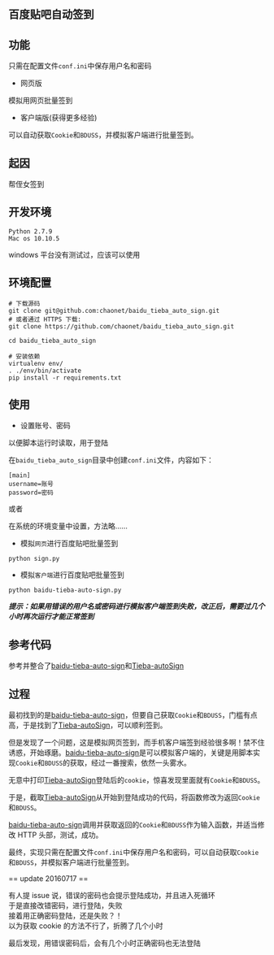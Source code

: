 ## 百度贴吧自动签到

## 功能

只需在配置文件`conf.ini`中保存用户名和密码

- 网页版

模拟用网页批量签到

- 客户端版(获得更多经验)

可以自动获取`Cookie`和`BDUSS`，并模拟客户端进行批量签到。

## 起因

帮侄女签到

## 开发环境
```
Python 2.7.9
Mac os 10.10.5
```

windows 平台没有测试过，应该可以使用

## 环境配置
```
# 下载源码
git clone git@github.com:chaonet/baidu_tieba_auto_sign.git
# 或者通过 HTTPS 下载:
git clone https://github.com/chaonet/baidu_tieba_auto_sign.git

cd baidu_tieba_auto_sign

# 安装依赖
virtualenv env/
. ./env/bin/activate
pip install -r requirements.txt
```

## 使用

- 设置账号、密码

以便脚本运行时读取，用于登陆

在`baidu_tieba_auto_sign`目录中创建`conf.ini`文件，内容如下：

```
[main]
username=账号
password=密码
```

或者

在系统的环境变量中设置，方法略……

- 模拟`网页`进行百度贴吧批量签到

```
python sign.py
```

- 模拟`客户端`进行百度贴吧批量签到

```
python baidu-tieba-auto-sign.py
```

***提示：如果用错误的用户名或密码进行模拟客户端签到失败，改正后，需要过几个小时再次运行才能正常签到***

## 参考代码

参考并整合了[baidu-tieba-auto-sign](https://github.com/skyline75489/baidu-tieba-auto-sign)和[Tieba-autoSign](https://github.com/Hjyheart/Tieba-autoSign)

## 过程

最初找到的是[baidu-tieba-auto-sign](https://github.com/skyline75489/baidu-tieba-auto-sign)，但要自己获取`Cookie`和`BDUSS`，门槛有点高，于是找到了[Tieba-autoSign](https://github.com/Hjyheart/Tieba-autoSign)，可以顺利签到。

但是发现了一个问题，这是模拟网页签到，而手机客户端签到经验很多啊！禁不住诱惑，开始琢磨。[baidu-tieba-auto-sign](https://github.com/skyline75489/baidu-tieba-auto-sign)是可以模拟客户端的，关键是用脚本实现`Cookie`和`BDUSS`的获取，经过一番搜索，依然一头雾水。

无意中打印[Tieba-autoSign](https://github.com/Hjyheart/Tieba-autoSign)登陆后的`cookie`，惊喜发现里面就有`Cookie`和`BDUSS`。

于是，截取[Tieba-autoSign](https://github.com/Hjyheart/Tieba-autoSign)从开始到登陆成功的代码，将函数修改为返回`Cookie`和`BDUSS`。

[baidu-tieba-auto-sign](https://github.com/skyline75489/baidu-tieba-auto-sign)调用并获取返回的`Cookie`和`BDUSS`作为输入函数，并适当修改 HTTP 头部，测试，成功。

最终，实现只需在配置文件`conf.ini`中保存用户名和密码，可以自动获取`Cookie`和`BDUSS`，并模拟客户端进行批量签到。

== update 20160717 ==

有人提 issue 说，错误的密码也会提示登陆成功，并且进入死循环  
于是直接改错密码，进行登陆，失败  
接着用正确密码登陆，还是失败？！  
以为获取 cookie 的方法不行了，折腾了几个小时  

最后发现，用错误密码后，会有几个小时正确密码也无法登陆
